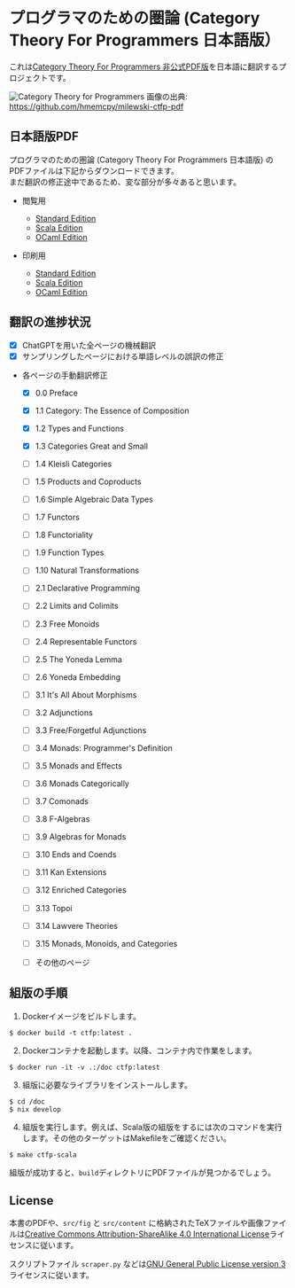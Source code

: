 # プログラマのための圏論 (Category Theory For Programmers 日本語版）

これは[Category Theory For Programmers 非公式PDF版](https://github.com/hmemcpy/milewski-ctfp-pdf)を日本語に翻訳するプロジェクトです。

![Category Theory for Programmers][ctfp image]
画像の出典: https://github.com/hmemcpy/milewski-ctfp-pdf

## 日本語版PDF

プログラマのための圏論 (Category Theory For Programmers 日本語版) のPDFファイルは下記からダウンロードできます。  
まだ翻訳の修正途中であるため、変な部分が多々あると思います。

- 閲覧用
  - [Standard Edition](https://github.com/sonoisa/milewski-ctfp-pdf-japanese/blob/master/build/ctfp.pdf)
  - [Scala Edition](https://github.com/sonoisa/milewski-ctfp-pdf-japanese/blob/master/build/ctfp-scala.pdf)
  - [OCaml Edition](https://github.com/sonoisa/milewski-ctfp-pdf-japanese/blob/master/build/ctfp-ocaml.pdf)

- 印刷用
  - [Standard Edition](https://github.com/sonoisa/milewski-ctfp-pdf-japanese/blob/master/build/ctfp-print.pdf)
  - [Scala Edition](https://github.com/sonoisa/milewski-ctfp-pdf-japanese/blob/master/build/ctfp-print-scala.pdf)
  - [OCaml Edition](https://github.com/sonoisa/milewski-ctfp-pdf-japanese/blob/master/build/ctfp-print-ocaml.pdf)


## 翻訳の進捗状況

- [x] ChatGPTを用いた全ページの機械翻訳
- [x] サンプリングしたページにおける単語レベルの誤訳の修正
- 各ページの手動翻訳修正
  - [x] 0.0 Preface
  - [x] 1.1 Category: The Essence of Composition
  - [x] 1.2 Types and Functions
  - [x] 1.3 Categories Great and Small
  - [ ] 1.4 Kleisli Categories
  - [ ] 1.5 Products and Coproducts
  - [ ] 1.6 Simple Algebraic Data Types
  - [ ] 1.7 Functors
  - [ ] 1.8 Functoriality
  - [ ] 1.9 Function Types
  - [ ] 1.10 Natural Transformations
  - [ ] 2.1 Declarative Programming
  - [ ] 2.2 Limits and Colimits
  - [ ] 2.3 Free Monoids
  - [ ] 2.4 Representable Functors
  - [ ] 2.5 The Yoneda Lemma
  - [ ] 2.6 Yoneda Embedding
  - [ ] 3.1 It's All About Morphisms
  - [ ] 3.2 Adjunctions
  - [ ] 3.3 Free/Forgetful Adjunctions
  - [ ] 3.4 Monads: Programmer's Definition
  - [ ] 3.5 Monads and Effects
  - [ ] 3.6 Monads Categorically
  - [ ] 3.7 Comonads
  - [ ] 3.8 F-Algebras
  - [ ] 3.9 Algebras for Monads
  - [ ] 3.10 Ends and Coends
  - [ ] 3.11 Kan Extensions
  - [ ] 3.12 Enriched Categories
  - [ ] 3.13 Topoi
  - [ ] 3.14 Lawvere Theories
  - [ ] 3.15 Monads, Monoids, and Categories
  - [ ] その他のページ


## 組版の手順

1. Dockerイメージをビルドします。
```
$ docker build -t ctfp:latest .
```
2. Dockerコンテナを起動します。以降、コンテナ内で作業をします。
```
$ docker run -it -v .:/doc ctfp:latest
```
3. 組版に必要なライブラリをインストールします。
```
$ cd /doc
$ nix develop
```
4. 組版を実行します。例えば、Scala版の組版をするには次のコマンドを実行します。その他のターゲットはMakefileをご確認ください。
```
$ make ctfp-scala
```

組版が成功すると、`build`ディレクトリにPDFファイルが見つかるでしょう。


## License

本書のPDFや、`src/fig` と `src/content` に格納されたTeXファイルや画像ファイルは[Creative Commons
Attribution-ShareAlike 4.0 International License][license cc by sa]ライセンスに従います。

スクリプトファイル `scraper.py` などは[GNU General Public
License version 3][license gnu gpl]ライセンスに従います。

[download badge]:
  https://img.shields.io/badge/Download-latest-green.svg?style=flat-square
[github actions link]: https://github.com/hmemcpy/milewski-ctfp-pdf/actions
[github stars]:
  https://img.shields.io/github/stars/hmemcpy/milewski-ctfp-pdf.svg?style=flat-square
[github workflow status]:
  https://img.shields.io/github/actions/workflow/status/hmemcpy/milewski-ctfp-pdf/nix-flake-check.yaml?branch=master&style=flat-square
[github latest release]:
  https://github.com/hmemcpy/milewski-ctfp-pdf/releases/latest
[license badge]:
  https://img.shields.io/badge/License-CC_By_SA-green.svg?style=flat-square
[ctfp image]:
  https://user-images.githubusercontent.com/601206/47271389-8eea0900-d581-11e8-8e81-5b932e336336.png
[bartosz github]: https://github.com/BartoszMilewski
[nixos wiki flake]: https://nixos.wiki/wiki/Flakes
[andres raba github]: https://github.com/sarabander
[contributors]: https://github.com/hmemcpy/milewski-ctfp-pdf/graphs/contributors
[license cc by sa]: https://spdx.org/licenses/CC-BY-SA-4.0.html
[license gnu gpl]: https://spdx.org/licenses/GPL-3.0.html
[blogpost series]:
  https://bartoszmilewski.com/2014/10/28/category-theory-for-programmers-the-preface/
[buy regular edition on blurb]:
  https://www.blurb.com/b/9621951-category-theory-for-programmers-new-edition-hardco
[buy scala edition on blurb]:
  https://www.blurb.com/b/9603882-category-theory-for-programmers-scala-edition-pape
[v1.3.0 github release link]:
  https://github.com/hmemcpy/milewski-ctfp-pdf/releases/tag/v1.3.0
[nix website]: https://nixos.org/nix/
[nix download website]: https://nixos.org/download.html
